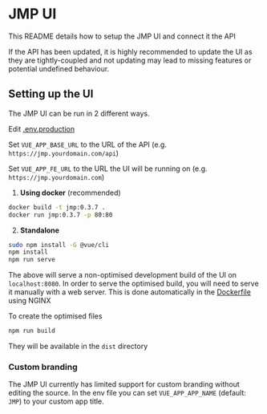 # JMP UI

This README details how to setup the JMP UI and connect it the API

If the API has been updated, it is highly recommended to update the UI as they are tightly-coupled and not updating may lead to missing features or potential undefined behaviour.

## Setting up the UI

The JMP UI can be run in 2 different ways.

Edit [.env.production](.env.production)

Set `VUE_APP_BASE_URL` to the URL of the API (e.g. `https://jmp.yourdomain.com/api`)

Set `VUE_APP_FE_URL` to the URL the UI will be running on (e.g. `https://jmp.yourdomain.com`)

1. **Using docker** (recommended)

```bash
docker build -t jmp:0.3.7 .
docker run jmp:0.3.7 -p 80:80
```

2. **Standalone**

```bash
sudo npm install -G @vue/cli
npm install
npm run serve
```

The above will serve a non-optimised development build of the UI on `localhost:8080`. In order to serve the optimised build, you will need to serve it manually with a web server. This is done automatically in the [Dockerfile](Dockerfile) using NGINX

To create the optimised files
```bash
npm run build
```
They will be available in the `dist` directory

### Custom branding

The JMP UI currently has limited support for custom branding without editing the source.
In the env file you can set `VUE_APP_APP_NAME` (default: `JMP`) to your custom app title.
